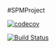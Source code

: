 #SPMProject

[![codecov](https://codecov.io/gh/mohamed-hatem/SPMProject/branch/master/graph/badge.svg)](https://codecov.io/gh/mohamed-hatem/SPMProject)

[![Build Status](https://travis-ci.org/mohamed-hatem/SPMProject.svg?branch=master)](https://travis-ci.org/mohamed-hatem/SPMProject)